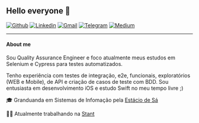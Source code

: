 ## Hello everyone :wave:
 
[![Github](https://img.shields.io/badge/-Github-595D60?style=flat-square&logo=Github&logoColor=white&link=https://github.com/nayaraquino/)](https://github.com/nayaraquino/)
[![Linkedin](https://img.shields.io/badge/-LinkedIn-595D60?style=flat-square&logo=Linkedin&logoColor=white&link=https://www.linkedin.com/in/nayaraquino//)](https://www.linkedin.com/in/nayaraquino/)
[![Gmail](https://img.shields.io/badge/-Gmail-595D60?style=flat-square&logo=Gmail&logoColor=white&link=mailto:nayaraquino7@gmail.com/)](mailto:nayaraquino7@gmail.com/)
[![Telegram](https://img.shields.io/badge/Telegram-595D60?style=flat-square&logo=Telegram&logoColor=white&link=https://t.me/nayaraquino)](https://t.me/nayaraquino)
[![Medium](https://img.shields.io/badge/Medium-595D60?style=flat-square&logo=Medium&logoColor=white&link=https://medium.com/@nayaraquino/)](https://medium.com/@nayaraquino/)

---
#### About me

Sou Quality Assurance Engineer e foco atualmente meus estudos em Selenium e Cypress para testes automatizados.

Tenho experiência com testes de integração, e2e, funcionais, exploratórios (WEB e Mobile), de API e criação de casos de teste com BDD.
Sou entusiasta em desenvolvimento iOS e estudo Swift no meu tempo livre ;)

:mortar_board:  Granduanda em Sistemas de Infomação pela [Estácio de Sá](https://estacio.br)

:woman_technologist:  Atualmente trabalhando na [Stant](https://github.com/stantmob)


<!--
[![Nayara Github Status](https://github-readme-stats.vercel.app/api?username=nayaraquino&theme=blue-green)](https://github.com/nayaraquino/github-readme-stats)
<!--
**nayaraquino/nayaraquino** is a ✨ _special_ ✨ repository because its `README.md` (this file) appears on your GitHub profile.
